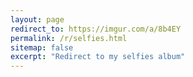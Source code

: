 ```yaml
---
layout: page
redirect_to: https://imgur.com/a/8b4EY
permalink: /r/selfies.html
sitemap: false
excerpt: "Redirect to my selfies album"
---
```

